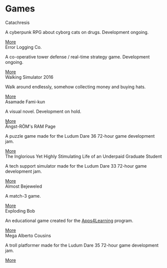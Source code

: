 Games
=====

<div class="row">
  <div class="col s12 m6">
    <div class="card black">
      <div class="card-content white-text">
        <span class="card-title">Catachresis</span>
        <p>
          A cyberpunk RPG about cyborg cats on drugs. Development ongoing.
        </p>
      </div>
      <div class="card-action">
        <a href="/catachresis">More</a>
      </div>
    </div>
  </div>
  <div class="col s12 m6">
    <div class="card black">
      <div class="card-content white-text">
        <span class="card-title">Error Logging Co.</span>
        <p>
          A co-operative tower defense / real-time strategy game. Development ongoing.
        </p>
      </div>
      <div class="card-action">
        <a href="/errorloggingco">More</a>
      </div>
    </div>
  </div>
</div>
<div class="row">
  <div class="col s12 m6">
    <div class="card black">
      <div class="card-content white-text">
        <span class="card-title">Walking Simulator 2016</span>
        <p>
          Walk around endlessly, somehow collecting money and buying hats.
        </p>
      </div>
      <div class="card-action">
        <a href="/walkingsim">More</a>
      </div>
    </div>
  </div>
  <div class="col s12 m6">
    <div class="card black">
      <div class="card-content white-text">
        <span class="card-title">Asamade Fami-kun</span>
        <p>
          A visual novel. Development on hold.
        </p>
      </div>
      <div class="card-action">
        <a href="/fami-kun">More</a>
      </div>
    </div>
  </div>
</div>
<div class="row">
  <div class="col s12 m6">
    <div class="card black">
      <div class="card-content white-text">
        <span class="card-title">Ångst-RÖM's RAM Page</span>
        <p>
          A puzzle game made for the Ludum Dare 36 72-hour game development jam.
        </p>
      </div>
      <div class="card-action">
        <a href="/angstromsrampage">More</a>
      </div>
    </div>
  </div>
  <div class="col s12 m6">
    <div class="card black">
      <div class="card-content white-text">
        <span class="card-title">The Inglorious Yet Highly Stimulating Life of an Underpaid Graduate Student</span>
        <p>
          A tech support simulator made for the Ludum Dare 33 72-hour game
          development jam.
        </p>
      </div>
      <div class="card-action">
        <a href="/tiyhsloaugs">More</a>
      </div>
    </div>
  </div>
</div>
<div class="row">
  <div class="col s12 m6">
    <div class="card black">
      <div class="card-content white-text">
        <span class="card-title">Almost Bejeweled</span>
        <p>
          A match-3 game.
        </p>
      </div>
      <div class="card-action">
        <a href="/almostbejeweled">More</a>
      </div>
    </div>
  </div>
  <div class="col s12 m6">
    <div class="card black">
      <div class="card-content white-text">
        <span class="card-title">Exploding Bob</span>
        <p>
          An educational game created for the
          <a href="https://web.archive.org/web/20160129080846/http://www.apps4learning.ca/">Apps4Learning</a>
          program.
        </p>
      </div>
      <div class="card-action">
        <a href="/explodingbob">More</a>
      </div>
    </div>
  </div>
</div>
<div class="row">
  <div class="col s12 m6">
    <div class="card black">
      <div class="card-content white-text">
        <span class="card-title">Mega Alberto Cousins</span>
        <p>
          A troll platformer made for the Ludum Dare 35 72-hour game
          development jam.
        </p>
      </div>
      <div class="card-action">
        <a href="/alberto">More</a>
      </div>
    </div>
  </div>
</div>
